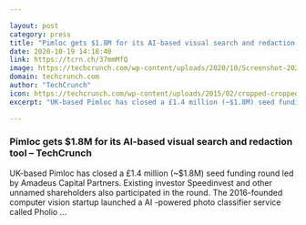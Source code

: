 ```yaml
---

layout: post
category: press
title: "Pimloc gets $1.8M for its AI-based visual search and redaction tool"
date: 2020-10-19 14:18:40
link: https://tcrn.ch/37mmMfQ
image: https://techcrunch.com/wp-content/uploads/2020/10/Screenshot-2020-10-19-at-16.00.45.png?w=764
domain: techcrunch.com
author: "TechCrunch"
icon: https://techcrunch.com/wp-content/uploads/2015/02/cropped-cropped-favicon-gradient.png?w=180
excerpt: "UK-based Pimloc has closed a £1.4 million (~$1.8M) seed funding round led by Amadeus Capital Partners. Existing investor Speedinvest and other unnamed shareholders also participated in the round. The 2016-founded computer vision startup launched a AI -powered photo classifier service called Pholio …"

---
```


### Pimloc gets $1.8M for its AI-based visual search and redaction tool – TechCrunch

UK-based Pimloc has closed a £1.4 million (~$1.8M) seed funding round led by Amadeus Capital Partners. Existing investor Speedinvest and other unnamed shareholders also participated in the round. The 2016-founded computer vision startup launched a AI -powered photo classifier service called Pholio …